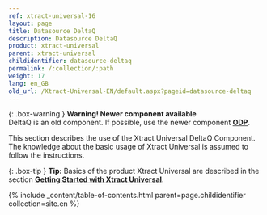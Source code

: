 ```yaml
---
ref: xtract-universal-16
layout: page
title: Datasource DeltaQ
description: Datasource DeltaQ
product: xtract-universal
parent: xtract-universal
childidentifier: datasource-deltaq
permalink: /:collection/:path
weight: 17
lang: en_GB
old_url: /Xtract-Universal-EN/default.aspx?pageid=datasource-deltaq
---
```


{: .box-warning } 
**Warning! Newer component available**<br>
DeltaQ is an old component. If possible, use the newer component **[ODP](./odp)**.

This section describes the use of the Xtract Universal DeltaQ Component. The knowledge about the basic usage of Xtract Universal is assumed to follow the instructions.

{: .box-tip }
**Tip:** Basics of the product Xtract Universal are described in the section **[Getting Started with Xtract Universal](./getting-started-xu)**.


{% include _content/table-of-contents.html parent=page.childidentifier collection=site.en %}

